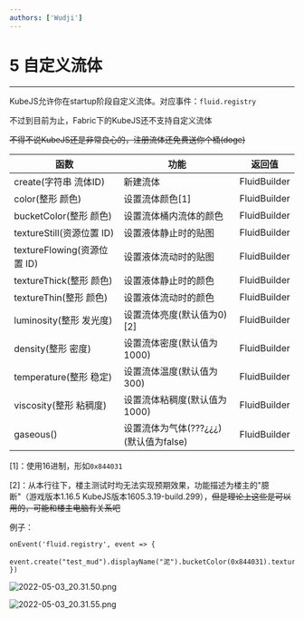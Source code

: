 ```yaml
---
authors: ['Wudji']
---
```


# 5 自定义流体

***

KubeJS允许你在startup阶段自定义流体。对应事件：`fluid.registry`

不过到目前为止，Fabric下的KubeJS还不支持自定义流体

~~不得不说KubeJS还是非常良心的，注册流体还免费送你个桶(doge)~~

| 函数                      | 功能                         | 返回值          |
| ----------------------- | -------------------------- | ------------ |
| create(字符串 流体ID)        | 新建流体                       | FluidBuilder |
| color(整形 颜色)            | 设置流体颜色\[1]                 | FluidBuilder |
| bucketColor(整形 颜色)      | 设置流体桶内流体的颜色                | FluidBuilder |
| textureStill(资源位置 ID)   | 设置液体静止时的贴图                 | FluidBuilder |
| textureFlowing(资源位置 ID) | 设置液体流动时的贴图                 | FluidBuilder |
| textureThick(整形 颜色)     | 设置液体静止时的颜色                 | FluidBuilder |
| textureThin(整形 颜色)      | 设置液体流动时的颜色                 | FluidBuilder |
| luminosity(整形 发光度)      | 设置流体亮度(默认值为0)\[2]          | FluidBuilder |
| density(整形 密度)          | 设置流体密度(默认值为1000)           | FluidBuilder |
| temperature(整形 稳定)      | 设置流体温度(默认值为300)            | FluidBuilder |
| viscosity(整形 粘稠度)       | 设置流体粘稠度(默认值为1000)          | FluidBuilder |
| gaseous()               | 设置流体为气体(???¿¿¿)(默认值为false) | FluidBuilder |

\[1]：使用16进制，形如`0x844031`

\[2]：从本行往下，楼主测试时均无法实现预期效果，功能描述为楼主的"臆断"（游戏版本1.16.5 KubeJS版本1605.3.19-build.299），~~但是理论上这些是可以用的，可能和楼主电脑有关系吧~~

例子：

```
onEvent('fluid.registry', event => {
	event.create("test_mud").displayName("泥").bucketColor(0x844031).textureThick(0x844031).textureThin(0x844031);
})
```

![2022-05-03\_20.31.50.png](https://m1.miaomc.cn/uploads/20220503\_0795d7c613651.png)

![2022-05-03\_20.31.55.png](https://m1.miaomc.cn/uploads/20220503\_b75d0f305a728.png)
